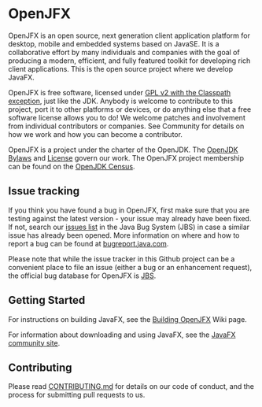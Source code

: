# OpenJFX

OpenJFX is an open source, next generation client application platform for desktop, mobile and embedded systems based on JavaSE. It is a collaborative effort by many individuals and companies with the goal of producing a modern, efficient, and fully featured toolkit for developing rich client applications. This is the open source project where we develop JavaFX.

OpenJFX is free software, licensed under [GPL v2 with the Classpath exception](LICENSE), just like the JDK. Anybody is welcome to contribute to this project, port it to other platforms or devices, or do anything else that a free software license allows you to do! We welcome patches and involvement from individual contributors or companies. See Community for details on how we work and how you can become a contributor.

OpenJFX is a project under the charter of the OpenJDK. The [OpenJDK Bylaws](http://openjdk.java.net/bylaws) and [License](LICENSE) govern our work. The OpenJFX project membership can be found on the [OpenJDK Census](http://openjdk.java.net/census#openjfx).

## Issue tracking

If you think you have found a bug in OpenJFX, first make sure that you are testing against the latest version - your issue may already have been fixed. If not, search our [issues list](https://bugs.openjdk.java.net) in the Java Bug System (JBS) in case a similar issue has already been opened. More information on where and how to report a bug can be found at [bugreport.java.com](http://bugreport.java.com/).

Please note that while the issue tracker in this Github project can be a convenient place to file an issue (either a bug or an enhancement request), the official bug database for OpenJFX is [JBS](https://bugs.openjdk.java.net).

## Getting Started

For instructions on building JavaFX, see the [Building OpenJFX](https://wiki.openjdk.java.net/display/OpenJFX/Building+OpenJFX) Wiki page.

For information about downloading and using JavaFX, see the [JavaFX community site](https://openjfx.io/).


## Contributing

Please read [CONTRIBUTING.md](CONTRIBUTING.md) for details on our code of conduct, and the process for submitting pull requests to us.
